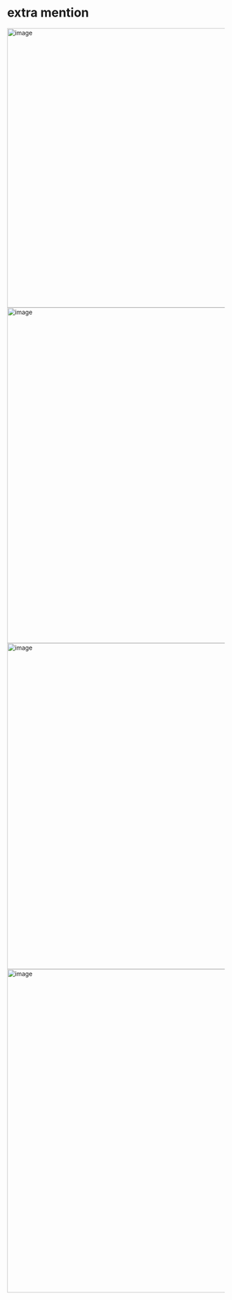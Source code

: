 # extra mention 
<img width="646" alt="image" src="https://github.com/user-attachments/assets/fff5aecd-32fb-4fd9-8e49-9839c0eaad60">

<img width="776" alt="image" src="https://github.com/user-attachments/assets/2eb502fb-d92e-466d-a8a6-ae2c35e7ac04">

<img width="754" alt="image" src="https://github.com/user-attachments/assets/d40686ae-dad4-4ac7-80bd-81805dd683e7">

<img width="748" alt="image" src="https://github.com/user-attachments/assets/bd5fa3db-05db-4232-bd07-baa565ff1714">
